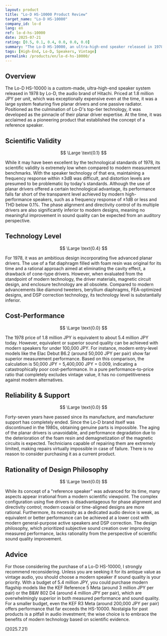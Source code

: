 ```yaml
---
layout: product
title: "Lo-D HS-10000 Product Review"
target_name: "Lo-D HS-10000"
company_id: lo-d
lang: en
ref: lo-d-hs-10000
date: 2025-07-21
rating: [0.5, 0.1, 0.4, 0.0, 0.0, 0.0]
summary: "The Lo-D HS-10000, an ultra-high-end speaker released in 1978 for 1.8 million JPY, has extremely low scientific validity by modern measurement standards, and its cost-performance is virtually nonexistent."
tags: [High-End, Lo-D, Speakers, Vintage]
permalink: /products/en/lo-d-hs-10000/
---
```

## Overview

The Lo-D HS-10000 is a custom-made, ultra-high-end speaker system released in 1978 by Lo-D, the audio brand of Hitachi. Priced at 1.8 million JPY per unit, which was exceptionally expensive even at the time, it was a large system featuring five planar drivers and one passive radiator. Positioned as the culmination of Lo-D's top-tier technology, it was developed as the pinnacle of their planar driver expertise. At the time, it was acclaimed as a pioneering product that established the concept of a reference speaker.

## Scientific Validity

$$ \Large \text{0.1} $$

While it may have been excellent by the technological standards of 1978, its scientific validity is extremely low when compared to modern measurement benchmarks. With the speaker technology of that era, maintaining a frequency response within ±3dB was difficult, and distortion levels are presumed to be problematic by today's standards. Although the use of planar drivers offered a certain technological advantage, its performance falls far short of the transparent level achieved by modern high-performance speakers, such as a frequency response of ±1dB or less and THD below 0.1%. The phase alignment and directivity control of its multiple drivers are also significantly inferior to modern designs, meaning no meaningful improvement in sound quality can be expected from an auditory perspective.

## Technology Level

$$ \Large \text{0.4} $$

For 1978, it was an ambitious design incorporating five advanced planar drivers. The use of a flat diaphragm filled with foam resin was original for its time and a rational approach aimed at eliminating the cavity effect, a drawback of cone-type drivers. However, when evaluated from the standpoint of modern technology, the driver materials, magnetic circuit design, and enclosure technology are all obsolete. Compared to modern advancements like diamond tweeters, beryllium diaphragms, FEA-optimized designs, and DSP correction technology, its technology level is substantially inferior.

## Cost-Performance

$$ \Large \text{0.0} $$

The 1978 price of 1.8 million JPY is equivalent to about 5.4 million JPY today. However, equivalent or superior sound quality can be achieved with modern speakers for under 100,000 JPY. For instance, modern entry-level models like the Elac Debut B6.2 (around 50,000 JPY per pair) show far superior measurement performance. Based on this comparison, the calculation is 50,000 JPY ÷ 5,400,000 JPY = 0.009, indicating a catastrophically poor cost-performance. In a pure performance-to-price ratio that completely excludes vintage value, it has no competitiveness against modern alternatives.

## Reliability & Support

$$ \Large \text{0.0} $$

Forty-seven years have passed since its manufacture, and manufacturer support has completely ended. Since the Lo-D brand itself was discontinued in the 1980s, obtaining genuine parts is impossible. The aging of the planar drivers is unavoidable, and performance degradation due to the deterioration of the foam resin and demagnetization of the magnetic circuits is expected. Technicians capable of repairing them are extremely limited, making repairs virtually impossible in case of failure. There is no reason to consider purchasing it as a current product.

## Rationality of Design Philosophy

$$ \Large \text{0.0} $$

While its concept of a "reference speaker" was advanced for its time, many aspects appear irrational from a modern scientific viewpoint. The complex configuration using five drivers is disadvantageous for phase alignment and directivity control; modern coaxial or time-aligned designs are more rational. Furthermore, its necessity as a dedicated audio device is weak, as equivalent or better performance can be achieved at a lower cost with modern general-purpose active speakers and DSP correction. The design philosophy, which prioritized subjective sound creation over improving measured performance, lacks rationality from the perspective of scientific sound quality improvement.

## Advice

For those considering the purchase of a Lo-D HS-10000, I strongly recommend reconsidering. Unless you are seeking it for its antique value as vintage audio, you should choose a modern speaker if sound quality is your priority. With a budget of 5.4 million JPY, you could purchase modern flagship models like the KEF Reference 5 Meta (around 3 million JPY per pair) or the B&W 802 D4 (around 4 million JPY per pair), which are overwhelmingly superior in both measured performance and sound quality. For a smaller budget, even the KEF R3 Meta (around 200,000 JPY per pair) offers performance that far exceeds the HS-10000. Nostalgia for past products is a pitfall in audio investment; the wise choice is to embrace the benefits of modern technology based on scientific evidence.

(2025.7.21)
